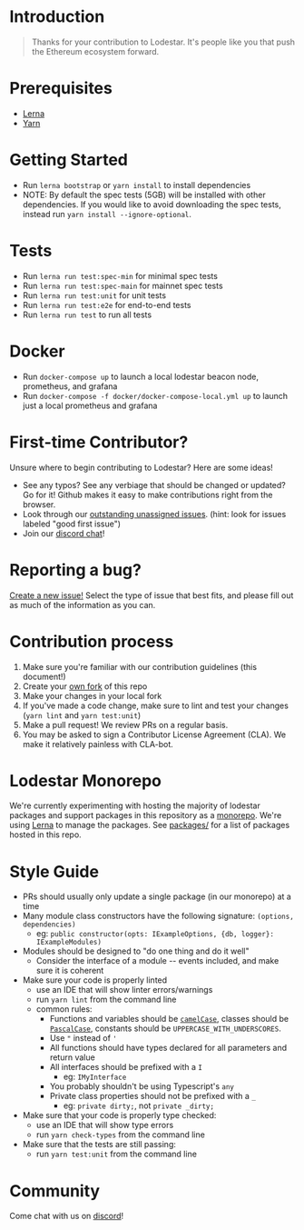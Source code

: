 # Introduction

> Thanks for your contribution to Lodestar. It's people like you that push the Ethereum ecosystem forward.

# Prerequisites
- [Lerna](https://github.com/lerna/lerna)
- [Yarn](https://yarnpkg.com/)

# Getting Started
- Run `lerna bootstrap` or `yarn install` to install dependencies
- NOTE: By default the spec tests (5GB) will be installed with other dependencies. If you would like to avoid downloading the spec tests, instead run `yarn install --ignore-optional`.

# Tests
- Run `lerna run test:spec-min` for minimal spec tests
- Run `lerna run test:spec-main` for mainnet spec tests
- Run `lerna run test:unit` for unit tests
- Run `lerna run test:e2e` for end-to-end tests
- Run `lerna run test` to run all tests

# Docker

- Run `docker-compose up` to launch a local lodestar beacon node, prometheus, and grafana
- Run `docker-compose -f docker/docker-compose-local.yml up` to launch just a local prometheus and grafana

# First-time Contributor?
Unsure where to begin contributing to Lodestar? Here are some ideas!

- See any typos? See any verbiage that should be changed or updated? Go for it! Github makes it easy to make contributions right from the browser.
- Look through our [outstanding unassigned issues](https://github.com/ChainSafe/lodestar/issues?q=is%3Aopen+is%3Aissue+no%3Aassignee). (hint: look for issues labeled "good first issue")
- Join our [discord chat](https://discord.gg/aMxzVcr)!

# Reporting a bug?
[Create a new issue!](https://github.com/ChainSafe/lodestar/issues/new/choose) Select the type of issue that best fits, and please fill out as much of the information as you can.

# Contribution process

1. Make sure you're familiar with our contribution guidelines (this document!)
2. Create your [own fork](https://github.com/ChainSafe/lodestar/fork) of this repo
3. Make your changes in your local fork
4. If you've made a code change, make sure to lint and test your changes (`yarn lint` and `yarn test:unit`)
5. Make a pull request! We review PRs on a regular basis.
6. You may be asked to sign a Contributor License Agreement (CLA). We make it relatively painless with CLA-bot.

# Lodestar Monorepo

We're currently experimenting with hosting the majority of lodestar packages and support packages in this repository as a [monorepo](https://en.wikipedia.org/wiki/Monorepo). We're using [Lerna](https://lerna.js.org/) to manage the packages.
See [packages/](https://github.com/ChainSafe/lodestar/tree/master/packages) for a list of packages hosted in this repo.

# Style Guide

- PRs should usually only update a single package (in our monorepo) at a time
- Many module class constructors have the following signature: `(options, dependencies)`
    - eg: `public constructor(opts: IExampleOptions, {db, logger}: IExampleModules)`
- Modules should be designed to "do one thing and do it well"
    - Consider the interface of a module -- events included, and make sure it is coherent
- Make sure your code is properly linted
    - use an IDE that will show linter errors/warnings
    - run `yarn lint` from the command line
    - common rules:
        - Functions and variables should be [`camelCase`](https://en.wikipedia.org/wiki/Camel_case), classes should be [`PascalCase`](http://wiki.c2.com/?PascalCase), constants should be `UPPERCASE_WITH_UNDERSCORES`.
        - Use `"` instead of `'`
        - All functions should have types declared for all parameters and return value
        - All interfaces should be prefixed with a `I`
            - eg: `IMyInterface`
        - You probably shouldn't be using Typescript's `any`
        - Private class properties should not be prefixed with a `_`
            - eg: `private dirty;`, not `private _dirty;`
- Make sure that your code is properly type checked: 
    - use an IDE that will show type errors
    - run `yarn check-types` from the command line
- Make sure that the tests are still passing: 
    - run `yarn test:unit` from the command line

# Community

Come chat with us on [discord](https://discord.gg/aMxzVcr)!
